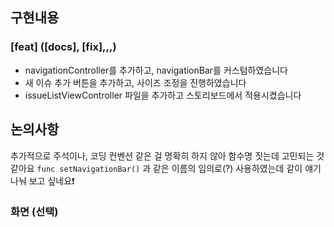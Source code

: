 ## 구현내용
### [feat] ([docs], [fix],,,)
* navigationController를 추가하고, navigationBar를 커스텀하였습니다
* 새 이슈 추가 버튼을 추가하고, 사이즈 조정을 진행하였습니다
* issueListViewController 파일을 추가하고 스토리보드에서 적용시켰습니다

## 논의사항
추가적으로 주석이나, 코딩 컨벤션 같은 걸 명확히 하지 않아 함수명 짓는데 고민되는 것 같아요
`func setNavigationBar()` 과 같은 이름의 임의로(?) 사용하였는데 같이 얘기 나눠 보고 싶네요❗️

### 화면 (선택)

